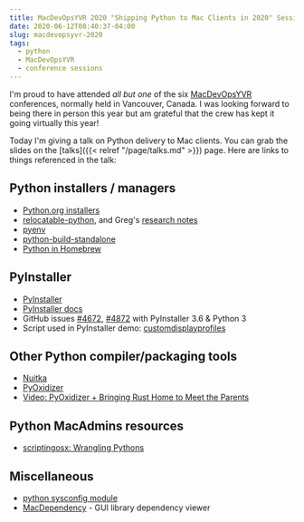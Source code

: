 ```yaml
---
title: MacDevOpsYVR 2020 "Shipping Python to Mac Clients in 2020" Session Links
date: 2020-06-12T08:40:37-04:00
slug: macdevopsyvr-2020
tags:
  - python
  - MacDevOpsYVR
  - conference sessions
---
```


I'm proud to have attended _all but one_ of the six [MacDevOpsYVR](https://mdoyvr.com/) conferences, normally held in Vancouver, Canada. I was looking forward to being there in person this year but am grateful that the crew has kept it going virtually this year!

Today I'm giving a talk on Python delivery to Mac clients. You can grab the slides on the [talks]({{< relref "/page/talks.md" >}}) page. Here are links to things referenced in the talk:

## Python installers / managers

* [Python.org installers](https://www.python.org/downloads/)
* [relocatable-python](https://github.com/gregneagle/relocatable-python), and Greg's [research notes](https://github.com/gregneagle/relocatable-python/blob/master/research_notes.txt)
* [pyenv](https://github.com/pyenv/pyenv)
* [python-build-standalone](https://github.com/indygreg/python-build-standalone)
* [Python in Homebrew](https://docs.brew.sh/Homebrew-and-Python)

## PyInstaller

* [PyInstaller](https://www.pyinstaller.org/)
* [PyInstaller docs](https://pyinstaller.readthedocs.io/en/stable/)
* GitHub issues [#4672](https://github.com/pyinstaller/pyinstaller/issues/4672), [#4872](https://github.com/pyinstaller/pyinstaller/issues/4872) with PyInstaller 3.6 & Python 3
* Script used in PyInstaller demo: [customdisplayprofiles](https://github.com/timsutton/customdisplayprofiles)

## Other Python compiler/packaging tools

* [Nuitka](http://nuitka.net/)
* [PyOxidizer](https://github.com/indygreg/PyOxidizer)
* [Video: PyOxidizer + Bringing Rust Home to Meet the Parents](https://www.youtube.com/watch?v=uHm939mXefs)

## Python MacAdmins resources

* [scriptingosx: Wrangling Pythons](https://scriptingosx.com/2020/02/wrangling-pythons/)


## Miscellaneous

* [python sysconfig module](https://docs.python.org/3/library/sysconfig.html)
* [MacDependency](https://github.com/kwin/macdependency) - GUI library dependency viewer
